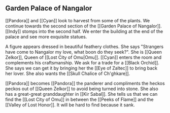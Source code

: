 ## Garden Palace of Nangalor

[[Pandora]] and [[Cyan]] look to harvest from some of the plants. We continue towards the second section of the [[Garden Palace of Nangalor]].  [[Indy]] stomps into the second half. We enter the building at the end of the palace and see more exquisite statues.

A figure appears dressed in beautiful feathery clothes. She says "Strangers have come to Nangalor my love, what boon do they seek?". She is [[Queen Zelkor]], Queen of [[Lost City of Omu|Omu]]. [[Cyan]] enters the room and complements his craftsmanship. We ask for a trade for a [[Black Orchid]]. She says we can get it by bringing her the [[Eye of Zaltec]] to bring back her lover. She also wants the [[Skull Chalice of Ch'ghkare]]. 

[[Pandora]] becomes [[Pandora]] the panderer and compliments the heckos peckos out of [[Queen Zelkor]] to avoid being turned into stone. She also has a great-great granddaughter in [[Kir Sabal]]. She tells us that we can find the [[Lost City of Omu]] in between the [[Peeks of Flame]] and the [[Valley of Lost Honor]]. It will be hard to find because it sank.